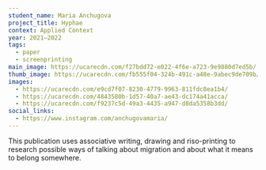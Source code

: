 ```yaml
---
student_name: Maria Anchugova
project_title: Hyphae
context: Applied Context
year: 2021—2022
tags:
  - paper
  - screenprinting
main_image: https://ucarecdn.com/f27bdd72-e022-4f6e-a723-9e9880d7ed5b/
thumb_image: https://ucarecdn.com/fb555f04-324b-491c-a48e-9abec9de709b/
images:
  - https://ucarecdn.com/e9cd7f07-8230-4779-9963-811fdc8ea1b4/
  - https://ucarecdn.com/4843580b-1d57-40a7-ae43-dc174a41acca/
  - https://ucarecdn.com/f9237c5d-49a3-4435-a947-d8da5358b3dd/
social_links:
  - https://www.instagram.com/anchugovamaria/
---
```

This publication uses associative writing, drawing and riso-printing to research possible ways of talking about migration and about what it means to belong somewhere.